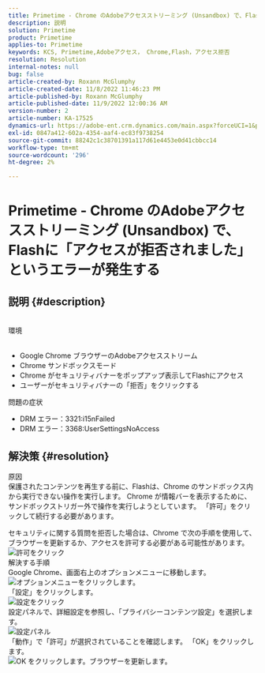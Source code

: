 ```yaml
---
title: Primetime - Chrome のAdobeアクセスストリーミング (Unsandbox) で、Flashに「アクセスが拒否されました」というエラーが発生する
description: 説明
solution: Primetime
product: Primetime
applies-to: Primetime
keywords: KCS, Primetime,Adobeアクセス， Chrome,Flash，アクセス拒否
resolution: Resolution
internal-notes: null
bug: false
article-created-by: Roxann McGlumphy
article-created-date: 11/8/2022 11:46:23 PM
article-published-by: Roxann McGlumphy
article-published-date: 11/9/2022 12:00:36 AM
version-number: 2
article-number: KA-17525
dynamics-url: https://adobe-ent.crm.dynamics.com/main.aspx?forceUCI=1&pagetype=entityrecord&etn=knowledgearticle&id=a11bbe88-bf5f-ed11-9561-6045bd006c82
exl-id: 0847a412-602a-4354-aaf4-ec83f9738254
source-git-commit: 88242c1c38701391a117d61e4453e0d41cbbcc14
workflow-type: tm+mt
source-wordcount: '296'
ht-degree: 2%

---
```


# Primetime - Chrome のAdobeアクセスストリーミング (Unsandbox) で、Flashに「アクセスが拒否されました」というエラーが発生する

## 説明 {#description}

<br>環境<br><br>
- Google Chrome ブラウザーのAdobeアクセスストリーム
- Chrome サンドボックスモード
- Chrome がセキュリティバナーをポップアップ表示してFlashにアクセス
- ユーザーがセキュリティバナーの「拒否」をクリックする



問題の症状
- DRM エラー：3321:i15nFailed
- DRM エラー：3368:UserSettingsNoAccess



## 解決策 {#resolution}

原因<br>
保護されたコンテンツを再生する前に、Flashは、Chrome のサンドボックス内から実行できない操作を実行します。 Chrome が情報バーを表示するために、サンドボックストリガー外で操作を実行しようとしています。 「許可」をクリックして続行する必要があります。

セキュリティに関する質問を拒否した場合は、Chrome で次の手順を使用して、ブラウザーを更新するか、アクセスを許可する必要がある可能性があります。
![許可をクリック](https://helpx.adobe.com/content/dam/help/en/adobe-access/kb/error-3321/jcr%3acontent/main-pars/image/chrome_infobar.png "許可をクリック")<br>解決する手順<br>
Google Chrome、画面右上のオプションメニューに移動します。
![オプションメニューをクリックします。](https://helpx.adobe.com/content/dam/help/en/adobe-access/kb/error-3321/jcr%3acontent/main-pars/procedure/proc_par/step_0/step_par/image/setting_menu.png "オプションメニューをクリックします。")<br>「設定」をクリックします。<br>![設定をクリック](https://helpx.adobe.com/content/dam/help/en/adobe-access/kb/error-3321/jcr%3acontent/main-pars/procedure/proc_par/step_1/step_par/image/3.jpg "設定をクリック")<br>設定パネルで、詳細設定を参照し、「プライバシーコンテンツ設定」を選択します。<br>![設定パネル](https://helpx.adobe.com/content/dam/help/en/adobe-access/kb/error-3321/jcr%3acontent/main-pars/procedure/proc_par/step_2/step_par/image/5.jpg "設定パネル")<br>「動作」で「許可」が選択されていることを確認します。 「OK」をクリックします。<br>![OK をクリックします。](https://helpx.adobe.com/content/dam/help/en/adobe-access/kb/error-3321/jcr%3acontent/main-pars/procedure/proc_par/step_3/step_par/image/unsandbox_settings.png "OK をクリックします。")ブラウザーを更新します。

<br> <br>
